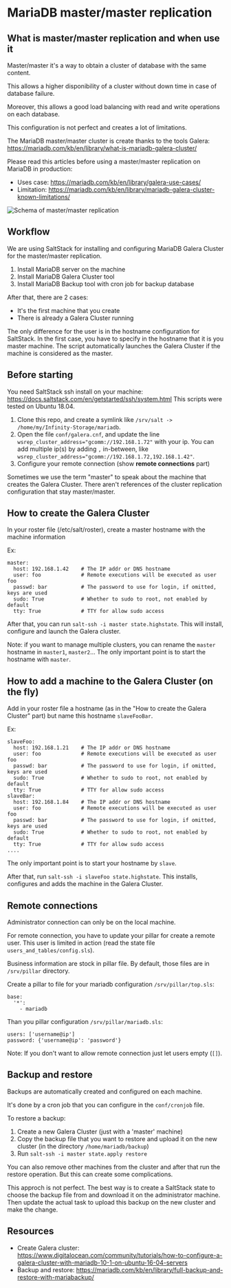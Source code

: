 # MariaDB master/master replication

## What is master/master replication and when use it

Master/master it's a way to obtain a cluster of database with the same content.

This allows a higher disponibility of a cluster without down time in case of database failure.

Moreover, this allows a good load balancing with read and write operations on each database.

This configuration is not perfect and creates a lot of limitations.

The MariaDB master/master cluster is create thanks to the tools Galera: https://mariadb.com/kb/en/library/what-is-mariadb-galera-cluster/

Please read this articles before using a master/master replication on MariaDB in production: 
* Uses case: https://mariadb.com/kb/en/library/galera-use-cases/
* Limitation: https://mariadb.com/kb/en/library/mariadb-galera-cluster-known-limitations/ 

![Schema of master/master replication](https://mariadb.com/kb/en/library/what-is-mariadb-galera-cluster/+image/galera_small)


## Workflow

We are using SaltStack for installing and configuring MariaDB Galera Cluster for the master/master replication.

1. Install MariaDB server on the machine
2. Install MariaDB Galera Cluster tool
3. Install MariaDB Backup tool with cron job for backup database

After that, there are 2 cases:
* It's the first machine that you create
* There is already a Galera Cluster running

The only difference for the user is in the hostname configuration for SaltStack. In the first case, you have to specify in the hostname that it is you master machine. The script automatically launches the Galera Cluster if the machine is considered as the master.

## Before starting

You need SaltStack ssh install on your machine: https://docs.saltstack.com/en/getstarted/ssh/system.html
This scripts were tested on Ubuntu 18.04.

1. Clone this repo, and create a symlink like `/srv/salt -> /home/my/Infinity-Storage/mariadb`.
2. Open the file `conf/galera.cnf`, and update the line `wsrep_cluster_address="gcomm://192.168.1.72"` with your ip. You can add multiple ip(s) by adding `,` in-between, like `wsrep_cluster_address="gcomm://192.168.1.72,192.168.1.42"`.
3. Configure your remote connection (show **remote connections** part)

Sometimes we use the term "master" to speak about the machine that creates the Galera Cluster. There aren't references of the cluster replication configuration that stay master/master.

## How to create the Galera Cluster

In your roster file (/etc/salt/roster), create a master hostname with the machine information

Ex:
```
master:
  host: 192.168.1.42    # The IP addr or DNS hostname
  user: foo             # Remote executions will be executed as user foo
  passwd: bar           # The password to use for login, if omitted, keys are used
  sudo: True            # Whether to sudo to root, not enabled by default
  tty: True             # TTY for allow sudo access
```

After that, you can run `salt-ssh -i master state.highstate`. This will install, configure and launch the Galera cluster.

Note: if you want to manage multiple clusters, you can rename the `master` hostname in `master1`, `master2`... The only important point is to start the hostname with `master`.


## How to add a machine to the Galera Cluster (on the fly)

Add in your roster file a hostname (as in the "How to create the Galera Cluster" part) but name this hostname `slaveFooBar`.

Ex:
```
slaveFoo:
  host: 192.168.1.21    # The IP addr or DNS hostname
  user: foo             # Remote executions will be executed as user foo
  passwd: bar           # The password to use for login, if omitted, keys are used
  sudo: True            # Whether to sudo to root, not enabled by default
  tty: True             # TTY for allow sudo access
slaveBar:
  host: 192.168.1.84    # The IP addr or DNS hostname
  user: foo             # Remote executions will be executed as user foo
  passwd: bar           # The password to use for login, if omitted, keys are used
  sudo: True            # Whether to sudo to root, not enabled by default
  tty: True             # TTY for allow sudo access
....
```

The only important point is to start your hostname by `slave`.

After that, run `salt-ssh -i slaveFoo state.highstate`. This installs, configures and adds the machine in the Galera Cluster.

## Remote connections

Administrator connection can only be on the local machine.

For remote connection, you have to update your pillar for create a remote user. This user is limited in action (read the state file `users_and_tables/config.sls`).

Business information are stock in pillar file. By default, those files are in `/srv/pillar` directory.

Create a pillar to file for your mariadb configuration `/srv/pillar/top.sls`:

```
base:
  '*':
    - mariadb
```

Than you pillar configuration `/srv/pillar/mariadb.sls`:
```
users: ['username@ip']
password: {'username@ip': 'password'}
```

Note: If you don't want to allow remote connection just let users empty (`[]`).

## Backup and restore

Backups are automatically created and configured on each machine.

It's done by a cron job that you can configure in the `conf/cronjob` file.

To restore a backup:
1. Create a new Galera Cluster (just with a 'master' machine)
2. Copy the backup file that you want to restore and upload it on the new cluster (in the directory `/home/mariadb/backup`)
3. Run `salt-ssh -i master state.apply restore`

You can also remove other machines from the cluster and after that run the restore operation. But this can create some complications.

This approch is not perfect. The best way is to create a SaltStack state to choose the backup file from and download it on the administrator machine. Then update the actual task to upload this backup on the new cluster and make the change.

## Resources

* Create Galera cluster: https://www.digitalocean.com/community/tutorials/how-to-configure-a-galera-cluster-with-mariadb-10-1-on-ubuntu-16-04-servers
* Backup and restore: https://mariadb.com/kb/en/library/full-backup-and-restore-with-mariabackup/
